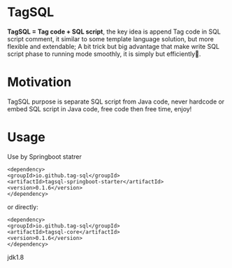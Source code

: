 
# TagSQL

  

<strong>TagSQL = Tag code + SQL script</strong>, the key idea is append Tag code in SQL script comment, it similar to some template language solution, but more flexible and extendable; A bit trick but big advantage that make write SQL script phase to running mode smoothly, it is simply but efficiently🚀.

  

# Motivation

TagSQL purpose is separate SQL script from Java code, never hardcode or embed SQL script in Java code, free code then free time, enjoy!

  

# Usage

  

Use by Springboot statrer

    <dependency>
    <groupId>io.github.tag-sql</groupId>
    <artifactId>tagsql-springboot-starter</artifactId>
    <version>0.1.6</version>
    </dependency>
    
or directly:
    
    <dependency>
    <groupId>io.github.tag-sql</groupId>
    <artifactId>tagsql-core</artifactId>
    <version>0.1.6</version>
    </dependency>


jdk1.8 
